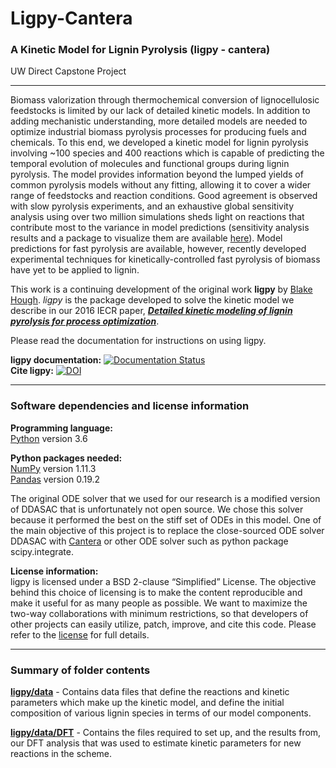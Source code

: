 # Ligpy-Cantera 
### A Kinetic Model for Lignin Pyrolysis (ligpy - cantera)
UW Direct Capstone Project 

------

Biomass valorization through thermochemical conversion of lignocellulosic feedstocks is limited by our lack of detailed kinetic models. In addition to adding mechanistic understanding, more detailed models are needed to optimize industrial biomass pyrolysis processes for producing fuels and chemicals. To this end, we developed a kinetic model for lignin pyrolysis involving ~100 species and 400 reactions which is capable of predicting the temporal evolution of molecules and functional groups during lignin pyrolysis. The model provides information beyond the lumped yields of common pyrolysis models without any fitting, allowing it to cover a wider range of feedstocks and reaction conditions. Good agreement is observed with slow pyrolysis experiments, and an exhaustive global sensitivity analysis using over two million simulations sheds light on reactions that contribute most to the variance in model predictions (sensitivity analysis results and a package to visualize them are available  [here](https://github.com/houghb/savvy)). Model predictions for fast pyrolysis are available, however, recently developed experimental techniques for kinetically-controlled fast pyrolysis of biomass have yet to be applied to lignin.

This work is a continuing development of the original work **ligpy** by [Blake Hough](https://github.com/houghb). *ligpy* is the package developed to solve the kinetic model we describe in our 2016 IECR paper, ***[Detailed kinetic modeling of lignin pyrolysis for process optimization](http://pubs.acs.org/doi/abs/10.1021/acs.iecr.6b02092)***.

Please read the documentation for instructions on using ligpy.

**ligpy documentation:** [![Documentation Status](https://readthedocs.org/projects/ligpy/badge/?version=latest)](http://ligpy.readthedocs.io/en/latest/?badge=latest)  
**Cite ligpy:** [![DOI](https://zenodo.org/badge/doi/10.5281/zenodo.53202.svg)](http://dx.doi.org/10.5281/zenodo.53202)


-------
### Software dependencies and license information

**Programming language:**  
[Python](https://www.python.org) version 3.6

**Python packages needed:**  
[NumPy](http://www.numpy.org) version 1.11.3<br />
[Pandas](http://pandas.pydata.org) version 0.19.2

The original ODE solver that we used for our research is a modified version of DDASAC that is unfortunately not open source. We chose this solver because it performed the best on the stiff set of ODEs in this model. One of the main objective of this project is to replace the close-sourced ODE solver DDASAC with [Cantera](http://www.cantera.org/docs/sphinx/html/index.html) or
other ODE solver such as python package scipy.integrate.

**License information:**   
ligpy is licensed under a BSD 2-clause “Simplified” License. The objective behind this choice of licensing is to make the content reproducible and make it useful for as many people as possible. We want to maximize the two-way collaborations with minimum restrictions, so that developers of other projects can easily utilize, patch, improve, and cite this code. Please refer to the [license](https://github.com/LigninTools/Ligpy-Cantera/blob/master/LICENSE) for full details.

----------
### Summary of folder contents

**[ligpy/data](https://github.com/LigninTools/Ligpy-Cantera/tree/master/data)** - Contains data files that define the reactions and kinetic parameters which make up the kinetic model, and define the initial composition of various lignin species in terms of our model components.

**[ligpy/data/DFT](https://github.com/LigninTools/Ligpy-Cantera/tree/master/data/DFT)** - Contains the files required to set up, and the results from, our DFT analysis that was used to estimate kinetic parameters for new reactions in the scheme.

